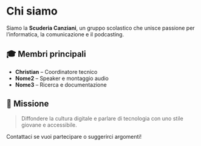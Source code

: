 # Chi siamo

Siamo la **Scuderia Canziani**, un gruppo scolastico che unisce passione per l’informatica, la comunicazione e il podcasting.

## 🎓 Membri principali

- **Christian** – Coordinatore tecnico
- **Nome2** – Speaker e montaggio audio
- **Nome3** – Ricerca e documentazione

## 🎯 Missione

> Diffondere la cultura digitale e parlare di tecnologia con uno stile giovane e accessibile.

Contattaci se vuoi partecipare o suggerirci argomenti!
